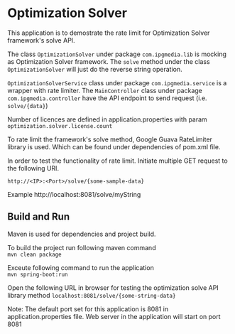 # Optimization Solver

This application is to demostrate the rate limit for Optimization Solver framework's solve API.

The class `OptimizationSolver` under package `com.ipgmedia.lib` is mocking as Optimization Solver framework. The `solve` method under the class `OptimizationSolver` will just do the reverse string operation.

`OptimizationSolverService` class under package `com.ipgmedia.service` is a wrapper with rate limiter. The `MainController` class under package `com.ipgmedia.controller` have the API endpoint to send request (i.e. `solve/{data}`)

Number of licences are defined in application.properties with param `optimization.solver.license.count`

To rate limit the framework's solve method, Google Guava RateLimiter library is used. Which can be found under dependencies of pom.xml file.

In order to test the functionality of rate limit. Initiate multiple GET request to the following URI.

`http://<IP>:<Port>/solve/{some-sample-data}`

Example http://localhost:8081/solve/myString

## Build and Run

Maven is used for dependencies and project build.

To build the project run following maven command   
`mvn clean package`  

Exceute following command to run the application  
`mvn spring-boot:run`  

Open the following URL in browser for testing the optimization solve API library method
`localhost:8081/solve/{some-string-data}`  

Note: The default port set for this application is 8081 in application.properties file. Web server in the application will start on port 8081


